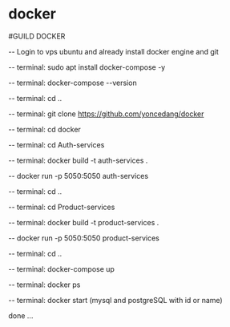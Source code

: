 # docker

#GUILD DOCKER

-- Login to vps ubuntu and already install docker engine and git

-- terminal: sudo apt install docker-compose -y

-- terminal: docker-compose --version

-- terminal: cd ..

-- terminal: git clone https://github.com/yoncedang/docker

-- terminal: cd docker

-- terminal: cd Auth-services

-- terminal: docker build -t auth-services .

-- docker run -p 5050:5050 auth-services

-- terminal: cd ..

-- terminal: cd Product-services

-- terminal: docker build -t product-services .

-- docker run -p 5050:5050 product-services

-- terminal: cd ..

-- terminal: docker-compose up

-- terminal: docker ps

-- terminal: docker start (mysql and postgreSQL with id or name)

done ...
